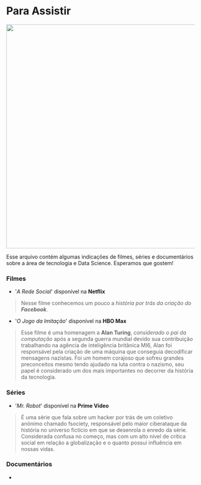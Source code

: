 # Para Assistir

<p><img src="https://cdn.falauniversidades.com.br/wp-content/uploads/2020/05/06113757/plataformas-de-streaming.jpg" width=600px align="center">
</p>

Esse arquivo contém algumas indicações de filmes, séries e documentários sobre a área de tecnologia e Data Science.
Esperamos que gostem!

### **Filmes**

- '_A Rede Social_' disponível na **Netflix**
> Nesse filme conhecemos um pouco a _história por trás da criação do **Facebook**_.

- '_O Jogo da Imitação_' disponível na **HBO Max**
> Esse filme é uma homenagem a **Alan Turing**, _considerado o pai da computação_ após a segunda guerra mundial devido sua contribuição trabalhando na agência de inteligência britânica MI6, Alan foi responsável pela criação de uma máquina que conseguia decodificar mensagens nazistas. Foi um homem corajoso que sofreu grandes preconceitos mesmo tendo ajudado na luta contra o nazismo, seu papel é considerado um dos mais importantes no decorrer da história da tecnologia.

### **Séries**

- '_Mr. Robot_' disponível na **Prime Vídeo**
> É uma série que fala sobre um hacker por trás de um coletivo anônimo chamado fsociety, responsável pelo maior ciberataque da história no universo fictício em que se desenrola o enredo da série. Considerada confusa no começo, mas com um alto nível de crítica social em relação a globalização e o quanto possui influência em nossas vidas.

### **Documentários**

- 
> 
